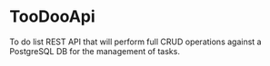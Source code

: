 # TooDooApi
To do list REST API that will perform full CRUD operations against a PostgreSQL DB for the management of tasks.
